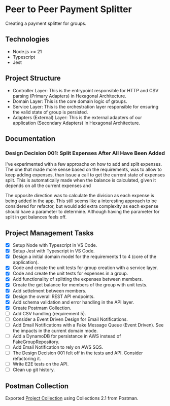 # Peer to Peer Payment Splitter
Creating a payment splitter for groups.

## Technologies
- Node.js >= 21
- Typescript
- Jest

## Project Structure
- Controller Layer: This is the entrypoint responsible for HTTP and CSV parsing (Primary Adapters) in Hexagonal Architecture.
- Domain Layer: This is the core domain logic of groups.
- Service Layer: This is the orchestration layer responsible for ensuring the valid state of group is persisted.
- Adapters (External) Layer: This is the external adapters of our application (Secondary Adapters) in Hexagonal Architecture.

## Documentation

### Design Decision 001: Split Expenses After All Have Been Added
I've experimented with a few approachs on how to add and split expenses. The one that made more sense based on the requirements, was to allow to keep adding expenses, than issue a call to get the current state of expenses split. This is automatically made when the balance is calculated, given it depends on all the current expenses and 

The opposite direction was to calculate the division as each expense is being added in the app. This still seems like a interesting approach to be considered for refactor, but would add extra complexity as each expense should have a parameter to determine. Although having the parameter for split in get balances feels off.

## Project Management Tasks
- [x] Setup Node with Typescript in VS Code.
- [x] Setup Jest with Typescript in VS Code.
- [x] Design a initial domain model for the requirements 1 to 4 (core of the application).
- [x] Code and create the unit tests for group creation with a service layer.
- [x] Code and create the unit tests for expenses in a group.
- [x] Add functionality of splitting the expenses between members.
- [x] Create the get balance for members of the group with unit tests.
- [x] Add settelment between members.
- [x] Design the overall REST API endpoints.
- [x] Add schema validation and error handling in the API layer.
- [x] Create Postmam Collection.
- [ ] Add CSV handling (requirement 5).
- [ ] Consider a Event Driven Design for Email Notifications.
- [ ] Add Email Notifications with a Fake Message Queue (Event Driven). See the impacts in the current domain mode.
- [ ] Add a DynamoDB for persistance in AWS instead of FakeGroupRepository.
- [ ] Add Email Notification to rely on AWS SQS.
- [ ] The Design Decision 001 felt off in the tests and API. Consider refactoring it.
- [ ] Write E2E tests on the API.
- [ ] Clean up git history.

## Postman Collection
Exported [Project Collection](./docs/payment-splitter.postman_collection.json) using Collections 2.1 from Postman.